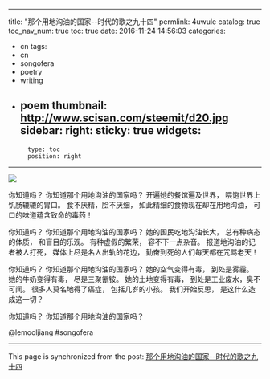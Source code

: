 
---
title: "那个用地沟油的国家--时代的歌之九十四"
permlink: 4uwule
catalog: true
toc_nav_num: true
toc: true
date: 2016-11-24 14:56:03
categories:
- cn
tags:
- cn
- songofera
- poetry
- writing
- poem
thumbnail: http://www.scisan.com/steemit/d20.jpg
sidebar:
    right:
        sticky: true
widgets:
    -
        type: toc
        position: right
---


![](http://www.scisan.com/steemit/d20.jpg)

你知道吗？
你知道那个用地沟油的国家吗？
开遍她的餐馆遍及世界，
喂饱世界上饥肠辘辘的胃口。
食不厌精，脍不厌细，
如此精细的食物现在却在用地沟油，
可口的味道蕴含致命的毒药！

你知道吗？
你知道那个用地沟油的国家吗？
她的国民吃地沟油长大，
总有种病态的体质，
和盲目的乐观。
有种虚假的繁荣，
容不下一点杂音。
报道地沟油的记者被人打死，
媒体上尽是名人出轨的花边，
勤奋到死的人们每天都在咒骂老天！

你知道吗？
你知道那个用地沟油的国家吗？
她的空气变得有毒，
到处是雾霾。
她的牛奶变得有毒，
尽是三聚氰铵。
她的土地变得有毒，
到处是工业废水，臭不可闻。
很多人莫名地得了癌症，
包括几岁的小孩。
我们开始反思，
是这什么造成这一切？

你知道吗？
你知道那个用地沟油的国家吗？

@lemooljiang       #songofera

- - -

This page is synchronized from the post: [那个用地沟油的国家--时代的歌之九十四](https://steemit.com/@lemooljiang/4uwule)
